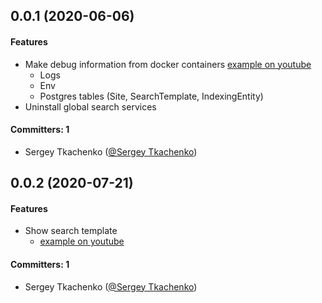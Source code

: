 ## 0.0.1 (2020-06-06)

#### Features
* Make debug information from docker containers [example on youtube](https://www.youtube.com/watch?v=4ohF--JfL_o&feature=youtu.be)
    * Logs
    * Env 
    * Postgres tables (Site, SearchTemplate, IndexingEntity)
* Uninstall global search services

#### Committers: 1
- Sergey Tkachenko ([@Sergey Tkachenko](https://github.com/sergeytkachenko))

## 0.0.2 (2020-07-21)

#### Features
* Show search template 
    * [example on youtube](https://youtu.be/zwYiGU_bv3Y)

#### Committers: 1
- Sergey Tkachenko ([@Sergey Tkachenko](https://github.com/sergeytkachenko))

